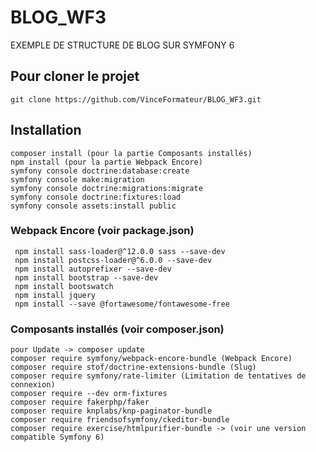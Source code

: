 # BLOG_WF3

EXEMPLE DE STRUCTURE DE BLOG SUR SYMFONY 6 

## Pour cloner le projet
```
git clone https://github.com/VinceFormateur/BLOG_WF3.git
```

## Installation
```
composer install (pour la partie Composants installés)
npm install (pour la partie Webpack Encore)
symfony console doctrine:database:create
symfony console make:migration
symfony console doctrine:migrations:migrate
symfony console doctrine:fixtures:load
symfony console assets:install public
```

### Webpack Encore (voir package.json)
```
 npm install sass-loader@^12.0.0 sass --save-dev
 npm install postcss-loader@^6.0.0 --save-dev
 npm install autoprefixer --save-dev
 npm install bootstrap --save-dev
 npm install bootswatch
 npm install jquery
 npm install --save @fortawesome/fontawesome-free
```

### Composants installés (voir composer.json)
```
pour Update -> composer update
composer require symfony/webpack-encore-bundle (Webpack Encore)
composer require stof/doctrine-extensions-bundle (Slug)
composer require symfony/rate-limiter (Limitation de tentatives de connexion)
composer require --dev orm-fixtures
composer require fakerphp/faker
composer require knplabs/knp-paginator-bundle
composer require friendsofsymfony/ckeditor-bundle
composer require exercise/htmlpurifier-bundle -> (voir une version compatible Symfony 6)
```


